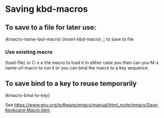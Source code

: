 # Saving kbd-macros
## To save to a file for later use:
(kmacro-name-last-macro)
(insert-kbd-macro) ;; to save to file
### Use existing macro
(load-file)
or
C-x e the macro to load it
In either case you then can you M-x name-of-macro to run it
or you can bind the macro to a key sequence

## To save bind to a key to reuse temporarily
(kmacro-bind-to-key)

See https://www.gnu.org/software/emacs/manual/html_node/emacs/Save-Keyboard-Macro.html

